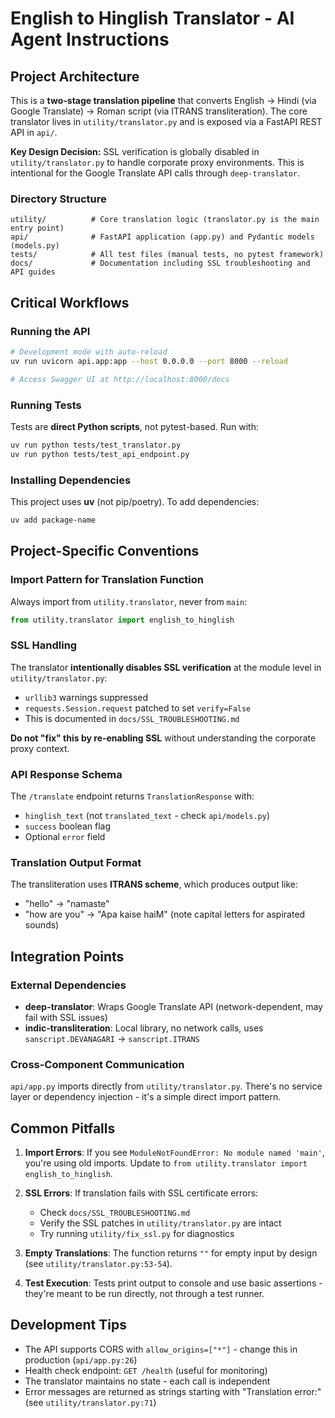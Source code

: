 # English to Hinglish Translator - AI Agent Instructions

## Project Architecture

This is a **two-stage translation pipeline** that converts English → Hindi (via Google Translate) → Roman script (via ITRANS transliteration). The core translator lives in `utility/translator.py` and is exposed via a FastAPI REST API in `api/`.

**Key Design Decision:** SSL verification is globally disabled in `utility/translator.py` to handle corporate proxy environments. This is intentional for the Google Translate API calls through `deep-translator`.

### Directory Structure
```
utility/          # Core translation logic (translator.py is the main entry point)
api/              # FastAPI application (app.py) and Pydantic models (models.py)
tests/            # All test files (manual tests, no pytest framework)
docs/             # Documentation including SSL troubleshooting and API guides
```

## Critical Workflows

### Running the API
```bash
# Development mode with auto-reload
uv run uvicorn api.app:app --host 0.0.0.0 --port 8000 --reload

# Access Swagger UI at http://localhost:8000/docs
```

### Running Tests
Tests are **direct Python scripts**, not pytest-based. Run with:
```bash
uv run python tests/test_translator.py
uv run python tests/test_api_endpoint.py
```

### Installing Dependencies
This project uses **uv** (not pip/poetry). To add dependencies:
```bash
uv add package-name
```

## Project-Specific Conventions

### Import Pattern for Translation Function
Always import from `utility.translator`, never from `main`:
```python
from utility.translator import english_to_hinglish
```

### SSL Handling
The translator **intentionally disables SSL verification** at the module level in `utility/translator.py`:
- `urllib3` warnings suppressed
- `requests.Session.request` patched to set `verify=False`
- This is documented in `docs/SSL_TROUBLESHOOTING.md`

**Do not "fix" this by re-enabling SSL** without understanding the corporate proxy context.

### API Response Schema
The `/translate` endpoint returns `TranslationResponse` with:
- `hinglish_text` (not `translated_text` - check `api/models.py`)
- `success` boolean flag
- Optional `error` field

### Translation Output Format
The transliteration uses **ITRANS scheme**, which produces output like:
- "hello" → "namaste"
- "how are you" → "Apa kaise haiM" (note capital letters for aspirated sounds)

## Integration Points

### External Dependencies
- **deep-translator**: Wraps Google Translate API (network-dependent, may fail with SSL issues)
- **indic-transliteration**: Local library, no network calls, uses `sanscript.DEVANAGARI` → `sanscript.ITRANS`

### Cross-Component Communication
`api/app.py` imports directly from `utility/translator.py`. There's no service layer or dependency injection - it's a simple direct import pattern.

## Common Pitfalls

1. **Import Errors**: If you see `ModuleNotFoundError: No module named 'main'`, you're using old imports. Update to `from utility.translator import english_to_hinglish`.

2. **SSL Errors**: If translation fails with SSL certificate errors:
   - Check `docs/SSL_TROUBLESHOOTING.md`
   - Verify the SSL patches in `utility/translator.py` are intact
   - Try running `utility/fix_ssl.py` for diagnostics

3. **Empty Translations**: The function returns `""` for empty input by design (see `utility/translator.py:53-54`).

4. **Test Execution**: Tests print output to console and use basic assertions - they're meant to be run directly, not through a test runner.

## Development Tips

- The API supports CORS with `allow_origins=["*"]` - change this in production (`api/app.py:26`)
- Health check endpoint: `GET /health` (useful for monitoring)
- The translator maintains no state - each call is independent
- Error messages are returned as strings starting with "Translation error:" (see `utility/translator.py:71`)
